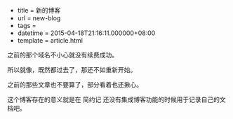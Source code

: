  - title = 新的博客
 - url = new-blog
 - tags = 
 - datetime = 2015-04-18T21:16:11.000000+08:00
 - template = article.html

之前的那个域名不小心就没有续费成功。

所以就像，既然都过去了，那还不如重新开始。

之前的那些文章也不要算了，部分看着也还揪心。

这个博客存在的意义就是在 简约记 还没有集成博客功能的时候用于记录自己的文档吧。
